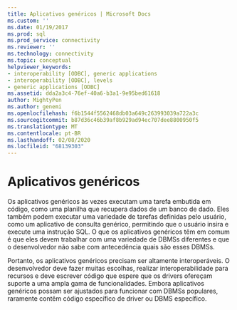 ```yaml
---
title: Aplicativos genéricos | Microsoft Docs
ms.custom: ''
ms.date: 01/19/2017
ms.prod: sql
ms.prod_service: connectivity
ms.reviewer: ''
ms.technology: connectivity
ms.topic: conceptual
helpviewer_keywords:
- interoperability [ODBC], generic applications
- interoperability [ODBC], levels
- generic applications [ODBC]
ms.assetid: dda2a3c4-76ef-40a6-b3a1-9e95bed61618
author: MightyPen
ms.author: genemi
ms.openlocfilehash: f6b1544f5562468db03a649c263993039a722a3c
ms.sourcegitcommit: b87d36c46b39af8b929ad94ec707dee8800950f5
ms.translationtype: MT
ms.contentlocale: pt-BR
ms.lasthandoff: 02/08/2020
ms.locfileid: "68139303"
---
```

# <a name="generic-applications"></a>Aplicativos genéricos
Os aplicativos genéricos às vezes executam uma tarefa embutida em código, como uma planilha que recupera dados de um banco de dado. Eles também podem executar uma variedade de tarefas definidas pelo usuário, como um aplicativo de consulta genérico, permitindo que o usuário insira e execute uma instrução SQL. O que os aplicativos genéricos têm em comum é que eles devem trabalhar com uma variedade de DBMSs diferentes e que o desenvolvedor não sabe com antecedência quais são esses DBMSs.  
  
 Portanto, os aplicativos genéricos precisam ser altamente interoperáveis. O desenvolvedor deve fazer muitas escolhas, realizar interoperabilidade para recursos e deve escrever código que espere que os drivers ofereçam suporte a uma ampla gama de funcionalidades. Embora aplicativos genéricos possam ser ajustados para funcionar com DBMSs populares, raramente contêm código específico de driver ou DBMS específico.
